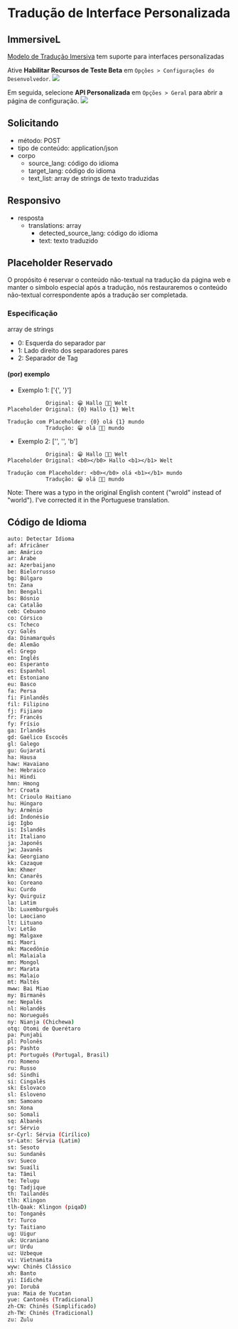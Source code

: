 # Tradução de Interface Personalizada

## ImmersiveL

[Modelo de Tradução Imersiva](https://github.com/immersive-translate/ImmersiveL) tem suporte para interfaces personalizadas

Ative **Habilitar Recursos de Teste Beta** em `Opções > Configurações do Desenvolvedor`.
![](https://s.immersivetranslate.com/assets/turn_on_beta_en.jpeg)

Em seguida, selecione **API Personalizada** em `Opções > Geral` para abrir a página de configuração.
![](https://s.immersivetranslate.com/assets/select_custon_api_en.jpeg)

## Solicitando

- método: POST
- tipo de conteúdo: application/json
- corpo
  - source_lang: código do idioma
  - target_lang: código do idioma
  - text_list: array de strings de texto traduzidas

## Responsivo

- resposta
  - translations: array
    - detected_source_lang: código do idioma
    - text: texto traduzido

## Placeholder Reservado

O propósito é reservar o conteúdo não-textual na tradução da página web e manter o símbolo especial após a tradução, nós restauraremos o conteúdo não-textual correspondente após a tradução ser completada.

### Especificação

array de strings

- 0: Esquerda do separador par
- 1: Lado direito dos separadores pares
- 2: Separador de Tag

#### (por) exemplo

- Exemplo 1: ['{', '}']

```
            Original: 😁 Hallo 👏🏻 Welt
Placeholder Original: {0} Hallo {1} Welt

Tradução com Placeholder: {0} olá {1} mundo
            Tradução: 😁 olá 👏🏻 mundo
```

- Exemplo 2: ['', '', 'b']

```
            Original: 😁 Hallo 👏🏻 Welt
Placeholder Original: <b0></b0> Hallo <b1></b1> Welt

Tradução com Placeholder: <b0></b0> olá <b1></b1> mundo
            Tradução: 😁 olá 👏🏻 mundo
```

Note: There was a typo in the original English content ("wrold" instead of "world"). I've corrected it in the Portuguese translation.

## Código de Idioma

```bash
auto: Detectar Idioma
af: Africâner
am: Amárico
ar: Árabe
az: Azerbaijano
be: Bielorrusso
bg: Búlgaro
tn: Zana
bn: Bengali
bs: Bósnio
ca: Catalão
ceb: Cebuano
co: Córsico
cs: Tcheco
cy: Galês
da: Dinamarquês
de: Alemão
el: Grego
en: Inglês
eo: Esperanto
es: Espanhol
et: Estoniano
eu: Basco
fa: Persa
fi: Finlandês
fil: Filipino
fj: Fijiano
fr: Francês
fy: Frísio
ga: Irlandês
gd: Gaélico Escocês
gl: Galego
gu: Gujarati
ha: Hausa
haw: Havaiano
he: Hebraico
hi: Hindi
hmn: Hmong
hr: Croata
ht: Crioulo Haitiano
hu: Húngaro
hy: Armênio
id: Indonésio
ig: Igbo
is: Islandês
it: Italiano
ja: Japonês
jw: Javanês
ka: Georgiano
kk: Cazaque
km: Khmer
kn: Canarês
ko: Coreano
ku: Curdo
ky: Quirguiz
la: Latim
lb: Luxemburguês
lo: Laociano
lt: Lituano
lv: Letão
mg: Malgaxe
mi: Maori
mk: Macedônio
ml: Malaiala
mn: Mongol
mr: Marata
ms: Malaio
mt: Maltês
mww: Bai Miao
my: Birmanês
ne: Nepalês
nl: Holandês
no: Norueguês
ny: Nianja (Chichewa)
otq: Otomi de Querétaro
pa: Punjabi
pl: Polonês
ps: Pashto
pt: Português (Portugal, Brasil)
ro: Romeno
ru: Russo
sd: Sindhi
si: Cingalês
sk: Eslovaco
sl: Esloveno
sm: Samoano
sn: Xona
so: Somali
sq: Albanês
sr: Sérvio
sr-Cyrl: Sérvia (Cirílico)
sr-Latn: Sérvia (Latim)
st: Sesoto
su: Sundanês
sv: Sueco
sw: Suaíli
ta: Tâmil
te: Telugu
tg: Tadjique
th: Tailandês
tlh: Klingon
tlh-Qaak: Klingon (piqaD)
to: Tonganês
tr: Turco
ty: Taitiano
ug: Uigur
uk: Ucraniano
ur: Urdu
uz: Uzbeque
vi: Vietnamita
wyw: Chinês Clássico
xh: Banto
yi: Iídiche
yo: Iorubá
yua: Maia de Yucatan
yue: Cantonês (Tradicional)
zh-CN: Chinês (Simplificado)
zh-TW: Chinês (Tradicional)
zu: Zulu
```